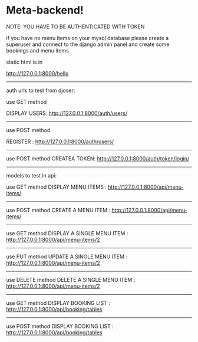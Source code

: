 # Meta-backend!
NOTE:
YOU HAVE TO BE AUTHENTICATED WITH TOKEN

if you have no menu items on your mysql database please create a superuser 
and connect to the django admin panel and create some bookings and menu items


static html is in 

http://127.0.0.1:8000/hello

**********************************************************************************
auth urls to test from djoser:

use GET method

DISPLAY USERS: http://127.0.0.1:8000/auth/users/

----------------------------------------------------------

use POST method

REGISTER : http://127.0.0.1:8000/auth/users/ 

-------------------------------------------------------

use POST method
CREATEA TOKEN: http://127.0.0.1:8000/auth/token/login/

**********************************************************************************
models to test in api:

use GET method
DISPLAY MENU ITEMS : http://127.0.0.1:8000/api/menu-items/

-------------------------------------------------------

use POST method
CREATE A MENU ITEM : http://127.0.0.1:8000/api/menu-items/

-------------------------------------------------------

use GET method
DISPLAY A SINGLE MENU ITEM : http://127.0.0.1:8000/api/menu-items/2

-------------------------------------------------------

use PUT method
UPDATE A SINGLE MENU ITEM : http://127.0.0.1:8000/api/menu-items/2

-------------------------------------------------------

use DELETE method
DELETE A SINGLE MENU ITEM : http://127.0.0.1:8000/api/menu-items/2

-------------------------------------------------------

use GET method
DISPLAY BOOKING LIST : http://127.0.0.1:8000/api/booking/tables

-------------------------------------------------------

use POST method
DISPLAY BOOKING LIST : http://127.0.0.1:8000/api/booking/tables





